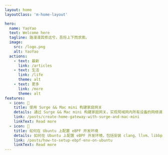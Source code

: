 ```yaml
---
layout: home
layoutClass: 'm-home-layout'

hero:
  name: YaoYao
  text: Welcome here
  tagline: 路漫漫其修远兮，吾将上下而求索。
  image:
    src: /logo.png
    alt: YaoYao
  actions:
    - text: 最新
      link: /articles
    - text: 生活
      link: /life
      theme: alt
    - text: 更多
      link: /more
      theme: alt
features:
  - icon: 📖
    title: 使用 Surge && Mac mini 构建家庭网关
    details: 通过 Surge && Mac mini 构建家庭网关，实现局域网内所有设备的网络请求都通过 Surge 进行代理。
    link: /posts/create-home-gateway-with-surge-and-mac-mini
    linkText: Read more
  - icon: 📖
    title: 如何在 Ubuntu 上配置 eBPF 开发环境
    details: 如何在 Ubuntu 上配置 eBPF 开发环境，包括安装 clang、llvm、libbpf、bpftool、bcc 等。
    link: /posts/how-to-setup-ebpf-env-on-ubuntu
    linkText: Read more
---
```


<style>
/*爱的魔力转圈圈*/
.m-home-layout .image-src:hover {
  transform: translate(-50%, -50%) rotate(666turn);
  transition: transform 59s 1s cubic-bezier(0.3, 0, 0.8, 1);
}

.m-home-layout .details small {
  opacity: 0.8;
}

.m-home-layout .item:last-child .details {
  display: flex;
  justify-content: flex-end;
  align-items: end;
}
</style>
